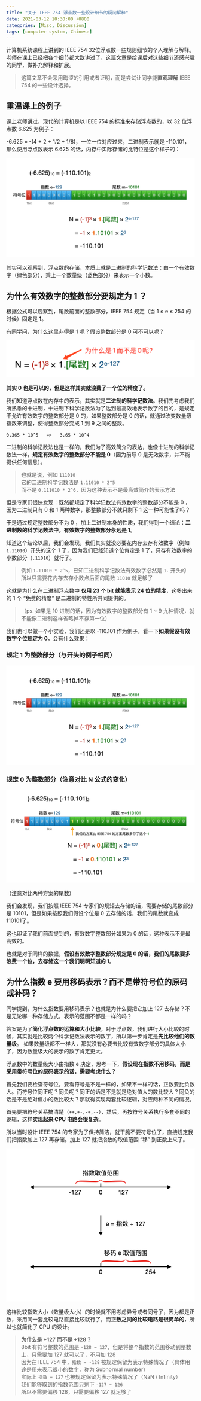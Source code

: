 ```yaml
---
title: "关于 IEEE 754 浮点数一些设计细节的疑问解释"
date: 2021-03-12 10:30:00 +0800
categories: [Misc, Discussion]
tags: [computer system, Chinese]
---
```


计算机系统课程上讲到的 IEEE 754 32位浮点数一些规则细节的个人理解与解释。
老师在课上已经把各个细节都大致讲过了，这篇文章是给课后对这些细节还感兴趣的同学，做补充解释和扩展。

> 这篇文章不会采用晦涩的引用或者证明，而是尝试让同学能**直观理解** IEEE 754 的一些设计选择。

## 重温课上的例子

课上老师讲过，现代的计算机是以 IEEE 754 的标准来存储浮点数的，以 32 位浮点数 6.625 为例子：

-6.625 = -(4 + 2 + 1/2 + 1/8)，一位一位对应过来，二进制表示就是 -110.101，那么使用浮点数表示 6.625 的话，内存中实际存储的比特位是这个样子的：

![课堂上的例子](/assets/img/ieee754-img/img1fixed2.png)
<!--
首先浮点数的表示，是分为三个规则的，在指数部分为 00000000 的时候是一种特殊情况（Subnormal number），在指数部分为 11111111 的时候是另一种特殊情况 (Infinity / NaN) ，剩下的 00000001 ~ 11111110（0 ~ 254）的范围是 Normal number 的范围。
-->

其实可以观察到，浮点数的存储，本质上就是二进制的科学记数法：由一个有效数字（绿色部分），乘上一个数量级（蓝色部分）来表示一个小数。

## 为什么有效数字的整数部分要规定为 1 ？

根据公式可以观察到，尾数前面的整数部分，IEEE 754 规定（当 1 ≤ e ≤ 254 的时候）固定是 **1**。

有同学问，为什么这里非得是 1 呢？假设整数部分是 0 可不可以呢？

![为什么是 1 而不是 0 呢？](/assets/img/ieee754-img/img2.jpg)

**其实 0 也是可以的，但是这样其实就浪费了一个位的精度了。**

我们知道浮点数在内存中的表示，其实就是**二进制的科学记数法**。我们先考虑我们所熟悉的十进制，十进制下科学记数法为了达到最高效地表示数字的目的，是规定不允许有效数字的整数部分是 0 的，如果整数部分是 0 的话，就通过改变数量级指数来调整，使得整数部分变成 1 到 9 之间的整数。

```
0.365 * 10^5   =>   3.65 * 10^4
```

二进制的科学记数法也是一样的，我们为了高效简介的表达，也像十进制的科学记数法一样，**规定有效数字的整数部分不能是 0**（因为前导 0 是无效数字，并不能提供任何信息）。

> 也就是说，例如 `111010`  
> 它的二进制科学记数法是 `1.11010 * 2^5`  
> 而不是 `0.111010 * 2^6`，因为这种表示不是最高效简介的表示方法  

但是专家们很快发现：既然都规定了科学记数法有效数字的整数部分不能是 0 ，因为二进制只有 0 和 1 两种数字，那整数部分不就只剩下 1 这一种可能性了吗？

于是通过规定整数部分不为 0 ，加上二进制本身的性质，我们得到一个结论：**二进制数的科学记数法中，有效数字的整数部分永远是 1**。

知道这个结论以后，我们会发现，我们其实就没必要花内存去存有效数字（例如 `1.11010`）开头的这个 1 了，因为我们已经知道个位肯定是 1 了，只存有效数字的小数部分（`.11010`）就行了。

> 例如 `1.11010 * 2^5`，已知二进制科学记数法有效数字必然是 `1.` 开头的  
> 所以只需要花内存去存小数点后面的尾数 `11010` 就足够了

这就是为什么在二进制浮点数中 **仅用 23 个 bit 就能表示 24 位的精度**，这多出来的 1 个 “免费的精度” 是二进制的特性所共同提供的。

>（ps. 如果是 10 进制的话，因为有效数字的整数部分有 1 ~ 9 九种情况，就不能像二进制这样省略掉不存第一位）

我们也可以做一个小实验，我们还是以 -110.101 作为例子，看一下**如果假设有效数字个位规定为 0**，会有什么效果：

### 规定 1 为整数部分（与开头的例子相同）
![规定 1 为整数部分](/assets/img/ieee754-img/img1fixed2.png)
### 规定 0 为整数部分（注意对比 N 公式的变化）
![规定 0 为整数部分](/assets/img/ieee754-img/img4.png)

（注意对比两种方案的尾数）

我们会发现，我们按照 IEEE 754 专家们的规矩去存储的话，需要存储的尾数部分是 10101，但是如果按照我们假设个位是 0 去存储的话，我们的尾数就变成 **1**10101了。

这也印证了我们前面提到的，有效数字整数部分如果为 0 的话，这种表示不是最高效的。

也就是对于同样的数据，**假设有效数字整数部分规定是 0 的话，我们的尾数要多浪费一个位，去存储这一个我们明明知道的 1**。

## 为什么指数 e 要用移码表示？而不是带符号位的原码或补码？

同学提到，为什么指数要用移码表示？也就是为什么要把它加上 127 去存储？不是无论哪一种存储方式，表示的范围不都是一样的吗？

答案是为了**简化浮点数的运算和大小比较**。对于浮点数，我们进行大小比较的时候，其实就是比较两个科学记数法表示的数字，所以第一步肯定是**先比较他们的数量级**。
如果数量级都不一样大，那就没有必要去比较有效数字部分的具体大小了，因为数量级大的表示的数字肯定更大。

浮点数中的数量级大小由指数 e 决定，思考一下，**假设现在指数不用移码，而是采用带符号位的原码表示的话，需要考虑什么？**

首先我们要检查符号位，要看符号是不是一样的，如果不一样的话，正数要比负数大。而符号位同正呢？同负呢？同正的话是不是就是绝对值大的数比较大？同负的话是不是绝对值小的数比较大？那就得实现两套比较逻辑，对应两种不同的情况。

首先要把符号关系搞清楚（`++,+-,-+,--`），然后，再按符号关系执行多套不同的逻辑，这样**实现起来 CPU 电路会很复杂**。

所以当时设计 IEEE 754 的专家为了保持简洁，就干脆不要符号位了，直接规定我们把指数加上 127 再存储。加上 127 就把指数的取值范围 “移” 到正数上来了。

![移码 e 解释](/assets/img/ieee754-img/img5.png)

这样比较指数大小（数量级大小）的时候就不用考虑异号或者同号了，因为都是正数，采用同一套比较电路直接比较就行了，而**正数之间的比较电路是很简单的**，所以也就简化了 CPU 的设计。
<!-- 
    这里的前提是，无符号整数比较的开销是很低的，因为可以简单用一个真值表来表示（按位比较大小）
    而采用补码记录的话，比较操作要求执行一次减法运算，开销比较大。
 -->

> **为什么是 +127 而不是 +128？**  
> 8bit 有符号整数的范围是 `-128 ~ 127`，但是将整个指数的范围移动到整数上，只需要加 127 就可以了，不用加 128  
> 因为在 IEEE 754 中，`指数 = -128` 被规定保留为表示特殊情况了（具体用途是用来表示很小的数字，称为 Subnormal number）  
> 实际上 `指数 = 127` 也被规定保留为表示特殊情况了（NaN / Infinity）  
> 我们能够取到的指数范围只剩下 `-127 ~ 126`  
> 所以不需要偏移 128，只需要偏移 127 就足够了  

<!-- 
## Subnormal number

### e = 0 的特殊情况

e = 0 的特殊情况，规定个位是 0，使得可以表示比 1.0 * 2^(-126) 小得多的数字。最小可以到 2^(-126) * 2^(-23)，也就是 2^(-149)

规定个位是0，使得当所有二进制位都是 0 的时候，表示的数也是 0。如果按照 normal number 的记录方式的话，当所有位是 0 的时候，结果是 1.0 * 2^(-126)
 -->
